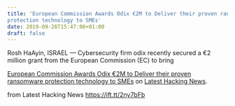 ```yaml
---
title: 'European Commission Awards Odix €2M to Deliver their proven ransomware
protection technology to SMEs'
date: 2019-09-26T15:47:00+01:00
draft: false
---
```


Rosh HaAyin, ISRAEL — Cybersecurity firm odix recently secured a €2 million grant from the European Commission (EC) to bring

[European Commission Awards Odix €2M to Deliver their proven ransomware protection technology to SMEs](https://latesthackingnews.com/2019/09/26/european-commission-awards-odix-e2m-to-deliver-their-proven-ransomware-protection-technology-to-smes/) on [Latest Hacking News](https://latesthackingnews.com).

  
  
from Latest Hacking News https://ift.tt/2ny7bFb